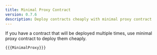 ```yaml
---
title: Minimal Proxy Contract
version: 0.7.6
description: Deploy contracts cheaply with minimal proxy contract
---
```


If you have a contract that will be deployed multiple times, use minimal proxy contract to deploy them cheaply.

```solidity
{{{MinimalProxy}}}
```
